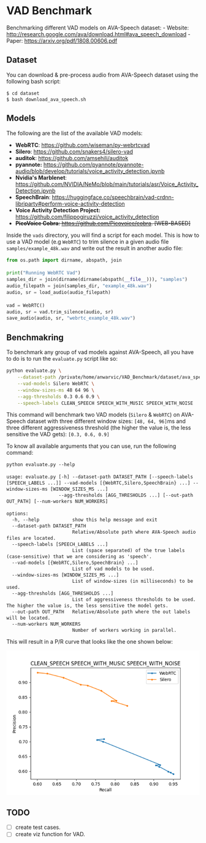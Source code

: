 # VAD Benchmark
Benchmarking different VAD models on AVA-Speech dataset:
    - Website: http://research.google.com/ava/download.html#ava_speech_download
    - Paper: https://arxiv.org/pdf/1808.00606.pdf

## Dataset

You can download & pre-process audio from AVA-Speech dataset using the
following bash script:
```
$ cd dataset
$ bash download_ava_speech.sh
```

## Models
The following are the list of the available VAD models:

- **WebRTC**: https://github.com/wiseman/py-webrtcvad
- **Silero**: https://github.com/snakers4/silero-vad
- **auditok**: https://github.com/amsehili/auditok
- **pyannote:** https://github.com/pyannote/pyannote-audio/blob/develop/tutorials/voice_activity_detection.ipynb
- **Nvidia's Marblenet**: https://github.com/NVIDIA/NeMo/blob/main/tutorials/asr/Voice_Activity_Detection.ipynb
- **SpeechBrain**: https://huggingface.co/speechbrain/vad-crdnn-libriparty#perform-voice-activity-detection
- **Voice Activity Detection Project:** https://github.com/filippogiruzzi/voice_activity_detection
- ~~**PicoVoice Cobra**: https://github.com/Picovoice/cobra. [WEB-BASED]~~

Inside the `vads` directory, you will find a script for each model. This is how
to use a VAD model (e.g `WebRTC`) to trim silence in a given audio file
`samples/example_48k.wav` and write out the result in another audio file:
```python
from os.path import dirname, abspath, join
    
print("Running WebRTC Vad")
samples_dir = join(dirname(dirname(abspath(__file__))), "samples")
audio_filepath = join(samples_dir, "example_48k.wav")
audio, sr = load_audio(audio_filepath)

vad = WebRTC()
audio, sr = vad.trim_silence(audio, sr)
save_audio(audio, sr, "webrtc_example_48k.wav")
```

## Benchmakring

To benchmark any group of vad models against AVA-Speech, all you have to do
is to run the `evaluate.py` script like so:
```bash
python evaluate.py \
    --dataset-path /private/home/anwarvic/VAD_Benchmark/dataset/ava_speech \
    --vad-models Silero WebRTC \
    --window-sizes-ms 48 64 96 \
    --agg-thresholds 0.3 0.6 0.9 \
    --speech-labels CLEAN_SPEECH SPEECH_WITH_MUSIC SPEECH_WITH_NOISE
```
This command will benchmark two VAD models (`Silero` & `WebRTC`) on AVA-Speech
dataset with three different window sizes: `[48, 64, 96]`ms and three
different aggressiveness threshold
(the higher the value is, the less sensitive the VAD gets): `[0.3, 0.6, 0.9]`

To know all available arguments that you can use, run the following command:
```
python evaluate.py --help

usage: evaluate.py [-h] --dataset-path DATASET_PATH [--speech-labels [SPEECH_LABELS ...]] --vad-models [{WebRTC,Silero,SpeechBrain} ...] --window-sizes-ms [WINDOW_SIZES_MS ...]
                   --agg-thresholds [AGG_THRESHOLDS ...] [--out-path OUT_PATH] [--num-workers NUM_WORKERS]

options:
  -h, --help            show this help message and exit
  --dataset-path DATASET_PATH
                        Relative/Absolute path where AVA-Speech audio files are located.
  --speech-labels [SPEECH_LABELS ...]
                        List (space separated) of the true labels (case-sensitive) that we are considering as 'speech'.
  --vad-models [{WebRTC,Silero,SpeechBrain} ...]
                        List of vad models to be used.
  --window-sizes-ms [WINDOW_SIZES_MS ...]
                        List of window-sizes (in milliseconds) to be used.
  --agg-thresholds [AGG_THRESHOLDS ...]
                        List of aggressiveness thresholds to be used. The higher the value is, the less sensitive the model gets.
  --out-path OUT_PATH   Relative/Absolute path where the out labels will be located.
  --num-workers NUM_WORKERS
                        Number of workers working in parallel.
```
This will result in a P/R curve that looks like the one shown below:
<div align="center">
    <img src="./PR_curve.png">
</div>


## TODO

- [ ] create test cases.
- [ ] create viz function for VAD.